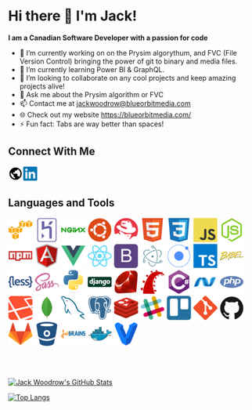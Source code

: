 # Hi there 👋 I'm Jack!

**I am a Canadian Software Developer with a passion for code**

- 🔭 I’m currently working on on the Prysim algorythum, and FVC (File Version Control) bringing the power of git to binary and media files.
- 🌱 I’m currently learning Power BI & GraphQL.
- 👯 I’m looking to collaborate on any cool projects and keep amazing projects alive!
- 💬 Ask me about the Prysim algorithm or FVC
- 📫 Contact me at <a href = "mailto: jackwoodrow@blueorbitmedia.com">jackwoodrow@blueorbitmedia.com</a>
- 🌐 Check out my website <a href = "https://blueorbitmedia.com/">https://blueorbitmedia.com/</a>
- ⚡ Fun fact: Tabs are way better than spaces!

## Connect With Me
[<img align="left" src="https://raw.githubusercontent.com/jwoodrow99/jwoodrow99/main/devicon/earth/earth.svg" alt="Linked In" width="30">](https://jackwoodrow.com)

[<img src="https://raw.githubusercontent.com/jwoodrow99/jwoodrow99/main/devicon/linkedin/linkedin-original.svg" alt="Linked In" width="30">](https://www.linkedin.com/in/jack-woodrow-6a5b87178)

## Languages and Tools

<img src="https://raw.githubusercontent.com/jwoodrow99/jwoodrow99/main/devicon/amazonwebservices/amazonwebservices-original.svg" alt="AWS" width="50">
<img src="https://raw.githubusercontent.com/jwoodrow99/jwoodrow99/main/devicon/heroku/heroku-original.svg" alt="Heroku" width="50">
<img src="https://raw.githubusercontent.com/jwoodrow99/jwoodrow99/main/devicon/nginx/nginx-original.svg" alt="Nginx" width="50">
<img src="https://raw.githubusercontent.com/jwoodrow99/jwoodrow99/main/devicon/ubuntu/ubuntu-plain.svg" alt="Ubuntu" width="50">
<img src="https://raw.githubusercontent.com/jwoodrow99/jwoodrow99/main/devicon/redhat/redhat-plain.svg" alt="RedHat" width="50">
<img src="https://raw.githubusercontent.com/jwoodrow99/jwoodrow99/main/devicon/html5/html5-original.svg" alt="HTML 5" width="50">
<img src="https://raw.githubusercontent.com/jwoodrow99/jwoodrow99/main/devicon/css3/css3-original.svg" alt="CSS3" width="50">
<img src="https://raw.githubusercontent.com/jwoodrow99/jwoodrow99/main/devicon/javascript/javascript-original.svg" alt="JavaScript" width="50">
<img src="https://raw.githubusercontent.com/jwoodrow99/jwoodrow99/main/devicon/nodejs/nodejs-original.svg" alt="NodeJS" width="50">
<img src="https://raw.githubusercontent.com/jwoodrow99/jwoodrow99/main/devicon/npm/npm-original-wordmark.svg" alt="NPM" width="50">
<img src="https://raw.githubusercontent.com/jwoodrow99/jwoodrow99/main/devicon/angularjs/angularjs-original.svg" alt="Angular" width="50">
<img src="https://raw.githubusercontent.com/jwoodrow99/jwoodrow99/main/devicon/vuejs/vuejs-original.svg" alt="VueJS" width="50">
<img src="https://raw.githubusercontent.com/jwoodrow99/jwoodrow99/main/devicon/react/react-original.svg" alt="React" width="50">
<img src="https://raw.githubusercontent.com/jwoodrow99/jwoodrow99/main/devicon/bootstrap/bootstrap-plain.svg" alt="Bootstrap" width="50">
<img src="https://raw.githubusercontent.com/jwoodrow99/jwoodrow99/main/devicon/electron/electron-original.svg" alt="Electron" width="50">
<img src="https://raw.githubusercontent.com/jwoodrow99/jwoodrow99/main/devicon/ionic/ionic-original.svg" alt="ionic" width="50">
<img src="https://raw.githubusercontent.com/jwoodrow99/jwoodrow99/main/devicon/typescript/typescript-original.svg" alt="TypeScript" width="50">
<img src="https://raw.githubusercontent.com/jwoodrow99/jwoodrow99/main/devicon/babel/babel-original.svg" alt="Babel" width="50">
<img src="https://raw.githubusercontent.com/jwoodrow99/jwoodrow99/main/devicon/less/less-plain-wordmark.svg" alt="Less" width="50">
<img src="https://raw.githubusercontent.com/jwoodrow99/jwoodrow99/main/devicon/sass/sass-original.svg" alt="SASS" width="50">
<img src="https://raw.githubusercontent.com/jwoodrow99/jwoodrow99/main/devicon/python/python-original.svg" alt="Python" width="50">
<img src="https://raw.githubusercontent.com/jwoodrow99/jwoodrow99/main/devicon/django/django-original.svg" alt="Django" width="50">
<img src="https://raw.githubusercontent.com/jwoodrow99/jwoodrow99/main/devicon/ruby/ruby-original.svg" alt="Ruby" width="50">
<img src="https://raw.githubusercontent.com/jwoodrow99/jwoodrow99/main/devicon/rails/rails-plain.svg" alt="Rails" width="50">
<img src="https://raw.githubusercontent.com/jwoodrow99/jwoodrow99/main/devicon/csharp/csharp-original.svg" alt="C#" width="50">
<img src="https://raw.githubusercontent.com/jwoodrow99/jwoodrow99/main/devicon/dot-net/dot-net-original.svg" alt="NET" width="50">
<img src="https://raw.githubusercontent.com/jwoodrow99/jwoodrow99/main/devicon/php/php-plain.svg" alt="PHP" width="50">
<img src="https://raw.githubusercontent.com/jwoodrow99/jwoodrow99/main/devicon/laravel/laravel-plain.svg" alt="Laravel" width="50">
<img src="https://raw.githubusercontent.com/jwoodrow99/jwoodrow99/main/devicon/mongodb/mongodb-original.svg" alt="MongoDB" width="50">
<img src="https://raw.githubusercontent.com/jwoodrow99/jwoodrow99/main/devicon/mysql/mysql-original.svg" alt="MySQL" width="50">
<img src="https://raw.githubusercontent.com/jwoodrow99/jwoodrow99/main/devicon/postgresql/postgresql-plain.svg" alt="PostgreSQL" width="50">
<img src="https://raw.githubusercontent.com/jwoodrow99/jwoodrow99/main/devicon/redis/redis-original.svg" alt="Redis" width="50">
<img src="https://raw.githubusercontent.com/jwoodrow99/jwoodrow99/main/devicon/slack/slack-original.svg" alt="Slack" width="50">
<img src="https://raw.githubusercontent.com/jwoodrow99/jwoodrow99/main/devicon/trello/trello-plain.svg" alt="Trello" width="50">
<img src="https://raw.githubusercontent.com/jwoodrow99/jwoodrow99/main/devicon/git/git-original.svg" alt="GIT" width="50">
<img src="https://raw.githubusercontent.com/jwoodrow99/jwoodrow99/main/devicon/github/github-original.svg" alt="GitHub" width="50">
<img src="https://raw.githubusercontent.com/jwoodrow99/jwoodrow99/main/devicon/gitlab/gitlab-original.svg" alt="GitLab" width="50">
<img src="https://raw.githubusercontent.com/jwoodrow99/jwoodrow99/main/devicon/bitbucket/bitbucket-original.svg" alt="BitBucket" width="50">
<img src="https://raw.githubusercontent.com/jwoodrow99/jwoodrow99/main/devicon/jetbrains/jetbrains-original.svg" alt="JetBrains" width="50">
<img src="https://raw.githubusercontent.com/jwoodrow99/jwoodrow99/main/devicon/docker/docker-original.svg" alt="Docker" width="50">
<img src="https://raw.githubusercontent.com/jwoodrow99/jwoodrow99/main/devicon/vagrant/vagrant-original.svg" alt="Vagrant" width="50">

<br><br>

[![Jack Woodrow's GitHub Stats](https://github-readme-stats.vercel.app/api?username=jwoodrow99&hide_border=true&show_icons=true)](https://github.com/jwoodrow99)

[![Top Langs](https://github-readme-stats.vercel.app/api/top-langs/?username=jwoodrow99&hide_border=true)](https://github.com/jwoodrow99?tab=repositories)

